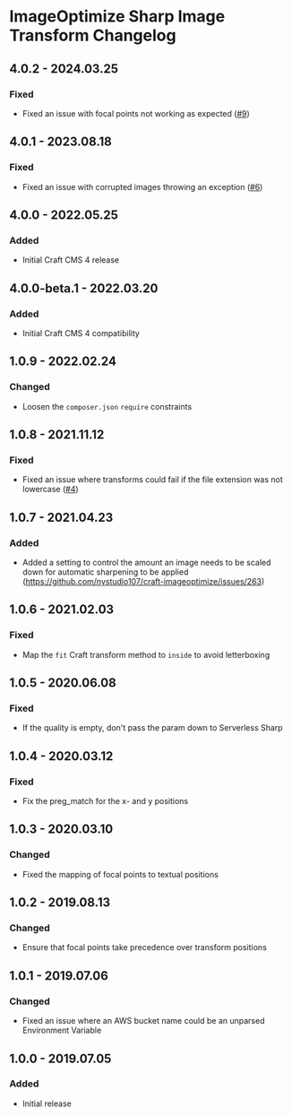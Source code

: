 # ImageOptimize Sharp Image Transform Changelog

## 4.0.2 - 2024.03.25
### Fixed
* Fixed an issue with focal points not working as expected ([#9](https://github.com/nystudio107/craft-imageoptimize-sharp/pull/9))

## 4.0.1 - 2023.08.18
### Fixed
* Fixed an issue with corrupted images throwing an exception ([#6](https://github.com/nystudio107/craft-imageoptimize-sharp/issues/6))

## 4.0.0 - 2022.05.25
### Added
* Initial Craft CMS 4 release

## 4.0.0-beta.1 - 2022.03.20

### Added

* Initial Craft CMS 4 compatibility

## 1.0.9 - 2022.02.24

### Changed

* Loosen the `composer.json` `require` constraints

## 1.0.8 - 2021.11.12
### Fixed
* Fixed an issue where transforms could fail if the file extension was not lowercase ([#4](https://github.com/nystudio107/craft-imageoptimize-sharp/issues/4))

## 1.0.7 - 2021.04.23
### Added
* Added a setting to control the amount an image needs to be scaled down for automatic sharpening to be applied (https://github.com/nystudio107/craft-imageoptimize/issues/263)

## 1.0.6 - 2021.02.03
### Fixed
* Map the `fit` Craft transform method to `inside` to avoid letterboxing

## 1.0.5 - 2020.06.08
### Fixed
* If the quality is empty, don't pass the param down to Serverless Sharp

## 1.0.4 - 2020.03.12
### Fixed
* Fix the preg_match for the x- and y positions

## 1.0.3 - 2020.03.10
### Changed
* Fixed the mapping of focal points to textual positions

## 1.0.2 - 2019.08.13
### Changed
* Ensure that focal points take precedence over transform positions

## 1.0.1 - 2019.07.06
### Changed
* Fixed an issue where an AWS bucket name could be an unparsed Environment Variable

## 1.0.0 - 2019.07.05
### Added
- Initial release
